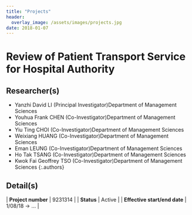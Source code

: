 ```yaml
---
title: "Projects"
header:
  overlay_image: /assets/images/projects.jpg
date: 2018-01-07
---
```


# Review of Patient Transport Service for Hospital Authority

## Researcher(s)

- Yanzhi David LI (Principal Investigator)Department of Management Sciences
- Youhua Frank CHEN (Co-Investigator)Department of Management Sciences
- Yiu Ting CHOI (Co-Investigator)Department of Management Sciences
- Weixiang HUANG (Co-Investigator)Department of Management Sciences
- Eman LEUNG (Co-Investigator)Department of Management Sciences
- Ho Tak TSANG (Co-Investigator)Department of Management Sciences
- Kwok Fai Geoffrey TSO (Co-Investigator)Department of Management Sciences
{:.authors}

## Detail(s)

| <strong>Project number</strong>           | 9231314        |
| <strong>Status</strong>                   | Active         |
| <strong>Effective start/end date</strong> | 1/08/18 -> ... |
